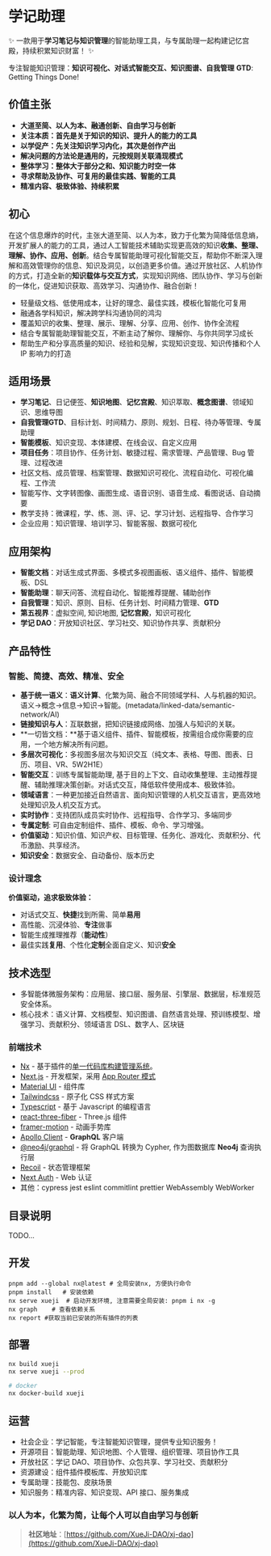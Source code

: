 # 学记助理

✨ 一款用于**学习笔记与知识管理**的智能助理工具，与专属助理一起构建记忆宫殿，持续积累知识财富！ ✨

专注智能知识管理：**知识可视化、对话式智能交互、知识图谱、自我管理** **GTD**: Getting Things Done!

## 价值主张

- **大道至简、以人为本、融通创新、自由学习与创新**
- **关注本质：首先是关于知识的知识、提升人的能力的工具**
- **以学促产：先关注知识学习内化，其次是创作产出**
- **解决问题的方法论是通用的，元按规则关联涌现模式**
- **整体学习：整体大于部分之和、知识能力时空一体**
- **寻求帮助及协作、可复用的最佳实践、智能的工具**
- **精准内容、极致体验、持续积累**

## 初心

在这个信息爆炸的时代，主张大道至简、以人为本，致力于化繁为简降低信息熵，开发扩展人的能力的工具，通过人工智能技术辅助实现更高效的知识**收集、整理、理解、协作、应用、创新**。结合专属智能助理可视化智能交互，帮助你不断深入理解和高效管理你的信息、知识及洞见，以创造更多价值。通过开放社区、人机协作的方式，打造全新的**知识载体与交互方式**，实现知识网络、团队协作、学习与创新的一体化，促进知识获取、高效学习、沟通协作、融合创新！

- 轻量级文档、低使用成本，让好的理念、最佳实践，模板化智能化可复用
- 融通各学科知识，解决跨学科沟通协同的鸿沟
- 覆盖知识的收集、整理、展示、理解、分享、应用、创作、协作全流程
- 结合专属智能助理智能交互，不断主动了解你、理解你、与你共同学习成长
- 帮助生产和分享高质量的知识、经验和见解，实现知识变现、知识传播和个人 IP 影响力的打造

## 适用场景

- **学习笔记**、日记便签、**知识地图**、**记忆宫殿**、知识萃取、**概念图谱**、领域知识、思维导图
- **自我管理GTD**、目标计划、时间精力、原则、规划、日程、待办等管理、专属助理
- **智能模板**、知识变现、本体建模、在线会议、自定义应用
- **项目任务**：项目协作、任务计划、敏捷过程、需求管理、产品管理、Bug 管理、过程改进
- 社区文档、成员管理、档案管理、数据知识可视化、流程自动化、可视化编程、工作流
- 智能写作、文字转图像、画图生成、语音识别、语音生成、看图说话、自动摘要
- 教学支持：微课程，学、练、测、评、记、学习计划、远程指导、合作学习
- 企业应用：知识管理、培训学习、智能客服、数据可视化

## 应用架构

- **智能文档**：对话生成式界面、多模式多视图画板、语义组件、插件、智能模板、DSL
- **智能助理**：聊天问答、流程自动化、智能推荐提醒、辅助创作
- **自我管理**：知识、原则、目标、任务计划、时间精力管理、**GTD**
- **第五视界**：虚拟空间, 知识地图, **记忆宫殿**，知识可视化
- **学记 DAO**：开放知识社区、学习社交、知识协作共享、贡献积分

## 产品特性

### 智能、简捷、高效、精准、安全

- **基于统一语义**：**语义计算**、化繁为简、融合不同领域学科、人与机器的知识。语义->概念->信息->知识->智能。(metadata/linked-data/semantic-network/AI)
- **链接知识与人**：互联数据，把知识链接成网络、加强人与知识的关联。
- **一切皆文档：**基于语义组件、插件、智能模板，按需组合成你需要的应用，一个地方解决所有问题。
- **多层次可视化**：多视图多层次与知识交互（纯文本、表格、导图、图表、日历、项目、VR、5W2H1E）
- **智能交互**：训练专属智能助理, 基于目的上下文、自动收集整理、主动推荐提醒、辅助推理决策创新。对话式交互，降低软件使用成本、极致体验。
- **领域语言**：一种更加接近自然语言、面向知识管理的人机交互语言，更高效地处理知识及人机交互方式。
- **实时协作**：支持团队成员实时协作、远程指导、合作学习、多端同步
- **专属定制**: 可自由定制组件、插件、模板、命令、学习增强。
- **价值驱动**：知识价值、知识产权、目标管理、任务化、游戏化、贡献积分、代币激励、共享经济。
- **知识安全**：数据安全、自动备份、版本历史

### 设计理念

**价值驱动，追求极致体验：**

- 对话式交互、**快捷**找到所需、简单**易用**
- 高性能、沉浸体验、**专注**做事
- 智能生成推理推荐（**能动性**）
- 最佳实践**复用**、个性化**定制**全面自定义、知识**安全**

## 技术选型

- 多智能体微服务架构：应用层、接口层、服务层、引擎层、数据层，标准规范安全体系。
- 核心技术：语义计算、文档模型、知识图谱、自然语言处理、预训练模型、增强学习、贡献积分、领域语言 DSL、数字人、区块链

### 前端技术

- [Nx](https://github.com/nrwl/nx) - 基于插件的[单一代码库构建管理系统](./docs/nx.md)。
- [Next.js](https://nextjs.org/) - 开发框架，采用 [App Router 模式](./docs/nextjs.md)
- [Material UI](https://github.com/mui/material-ui) - 组件库
- [Tailwindcss](https://github.com/tailwindlabs/tailwindcss) - 原子化 CSS 样式方案
- [Typescript](https://github.com/Microsoft/TypeScript) - 基于 Javascript 的编程语言
- [react-three-fiber](https://github.com/pmndrs/react-three-fiber) - Three.js 组件
- [framer-motion](https://github.com/framer/motion) - 动画手势库
- [Apollo Client](https://github.com/apollographql/apollo-client) - **GraphQL** 客户端
- [@neo4j/graphql](https://github.com/neo4j/graphql) - 将 GraphQL 转换为 Cypher, 作为图数据库 **Neo4j** 查询执行层
- [Recoil](https://github.com/facebookexperimental/Recoil) - 状态管理框架
- [Next Auth](https://github.com/nextauthjs/next-auth) - Web 认证
- 其他：cypress jest eslint commitlint prettier WebAssembly WebWorker

## 目录说明

TODO...

## 开发

```shell
pnpm add --global nx@latest # 全局安装nx, 方便执行命令
pnpm install   # 安装依赖
nx serve xueji  # 启动开发环境, 注意需要全局安装: pnpm i nx -g
nx graph    # 查看依赖关系
nx report #获取当前已安装的所有插件的列表
```

## 部署

``` sh
nx build xueji
nx serve xueji --prod

# docker
nx docker-build xueji
```

## 运营

- 社会企业：学记智能，专注智能知识管理，提供专业知识服务！
- 开源项目：智能助理、知识地图、个人管理、组织管理、项目协作工具
- 开放社区：学记 DAO、项目协作、众包共享、学习社交、贡献积分
- 资源建设：组件插件模板库、开放知识库
- 专属助理：技能包、皮肤场景
- 知识服务：精准内容、知识变现、API 接口、服务集成

### 以人为本，化繁为简，让每个人可以自由学习与创新

> **社区地址**：[https://github.com/XueJi-DAO/xj-dao](https://github.com/XueJi-DAO/xj-dao)
